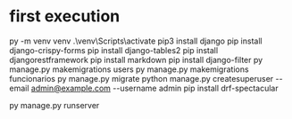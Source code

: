 # first execution
py -m venv venv
.\venv\Scripts\activate
pip3 install django
pip install django-crispy-forms
pip install django-tables2
pip install djangorestframework
pip install markdown
pip install django-filter
py manage.py makemigrations users
py manage.py makemigrations funcionarios
py manage.py migrate
python manage.py createsuperuser --email admin@example.com --username admin
pip install drf-spectacular

py manage.py runserver